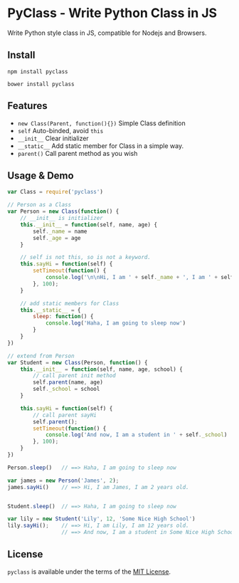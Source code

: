 # PyClass - Write Python Class in JS

Write Python style class in JS, compatible for Nodejs and Browsers.

## Install

`npm install pyclass`

`bower install pyclass`

## Features

- `new Class(Parent, function(){})` Simple Class definition
- `self` Auto-binded, avoid `this`
- `__init__` Clear initializer
- `__static__` Add static member for Class in a simple way.
- `parent()` Call parent method as you wish

## Usage & Demo

```javascript
var Class = require('pyclass')

// Person as a Class
var Person = new Class(function() {
    // __init__ is initializer
    this.__init__ = function(self, name, age) {
        self._name = name
        self._age = age
    }

    // self is not this, so is not a keyword.
    this.sayHi = function(self) {
        setTimeout(function() {
            console.log('\n\nHi, I am ' + self._name + ', I am ' + self._age + ' years old.')
        }, 100);
    }

    // add static members for Class
    this.__static__ = {
        sleep: function() {
            console.log('Haha, I am going to sleep now')
        }
    }
})

// extend from Person
var Student = new Class(Person, function() {
    this.__init__ = function(self, name, age, school) {
        // call parent init method
        self.parent(name, age)
        self._school = school
    }

    this.sayHi = function(self) {
        // call parent sayHi
        self.parent();
        setTimeout(function() {
            console.log('And now, I am a student in ' + self._school)
        }, 100);
    }
})

Person.sleep()   // ==> Haha, I am going to sleep now

var james = new Person('James', 2);
james.sayHi()    // ==> Hi, I am James, I am 2 years old.


Student.sleep()  // ==> Haha, I am going to sleep now

var lily = new Student('Lily', 12, 'Some Nice High School')
lily.sayHi();    // ==> Hi, I am Lily, I am 12 years old.
                 // ==> And now, I am a student in Some Nice High School
```

## License

`pyclass` is available under the terms of the [MIT License](https://github.com/wangjeaf/pyclass/blob/master/LICENSE.md).
